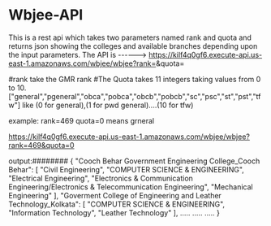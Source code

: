# Wbjee-API

This is a rest api which takes two parameters named rank and quota
and returns json showing the colleges and available branches depending upon the input parameters.
The API is ------>
https://kilf4q0gf6.execute-api.us-east-1.amazonaws.com/wbjee/wbjee?rank=<integer>&quota=<integer>

#rank take the GMR rank
#The Quota takes 11 integers taking values from 0 to 10.
["general","pgeneral","obca","pobca","obcb","pobcb","sc","psc","st","pst","tfw"]
 like (0 for general),(1 for pwd general)....(10 for tfw)

  example:
  rank=469
  quota=0 means grneral
  
  https://kilf4q0gf6.execute-api.us-east-1.amazonaws.com/wbjee/wbjee?rank=469&quota=0
  
  

output:########
  {
    "Cooch Behar Government Engineering College_Cooch Behar": [
        "Civil Engineering",
        "COMPUTER SCIENCE & ENGINEERING",
        "Electrical Engineering",
        "Electronics & Communication Engineering/Electronics & Telecommunication Engineering",
        "Mechanical Engineering"
    ],
    "Goverment College of Engineering and Leather Technology_Kolkata": [
        "COMPUTER SCIENCE & ENGINEERING",
        "Information Technology",
        "Leather Technology"
    ],
 .....
  .....
  .....
}
  




